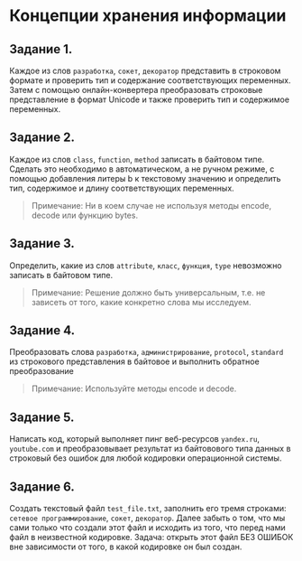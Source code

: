 # Концепции хранения информации

## Задание 1.
Каждое из слов `разработка`, `сокет`, `декоратор` представить в строковом формате и проверить тип и содержание соответствующих переменных. 
Затем с помощью онлайн-конвертера преобразовать строковые представление в формат Unicode и также проверить тип и содержимое переменных.

## Задание 2.
Каждое из слов `class`, `function`, `method` записать в байтовом типе. Сделать это необходимо в автоматическом,
а не ручном режиме, с помощью добавления литеры b к текстовому значению и определить тип, содержимое и длину соответствующих переменных.

> Примечание: 
> Ни в коем случае не используя методы encode, 
> decode или функцию bytes.

## Задание 3.
Определить, какие из слов `attribute`, `класс`, `функция`, `type` невозможно записать в байтовом типе. 
> Примечание: Решение должно быть универсальным, 
> т.е. не зависеть от того, какие конкретно 
> слова мы исследуем.

## Задание 4.
Преобразовать слова `разработка`, `администрирование`, `protocol`, `standard` из строкового представления в байтовое
и выполнить обратное преобразование 
> Примечание: Используйте методы encode и decode.

## Задание 5.
Написать код, который выполняет пинг веб-ресурсов `yandex.ru`, `youtube.com` и преобразовывает результат из байтовового 
типа данных в строковый без ошибок для любой кодировки операционной системы. 

## Задание 6.
Создать текстовый файл `test_file.txt`, заполнить его тремя строками: `сетевое программирование`, `сокет`, `декоратор`. 
Далее забыть о том, что мы сами только что создали этот файл и исходить из того, что перед нами файл в неизвестной кодировке. 
Задача: открыть этот файл БЕЗ ОШИБОК вне зависимости от того, в какой кодировке он был создан.
